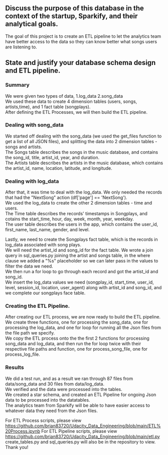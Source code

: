 ## Discuss the purpose of this database in the context of the startup, Sparkify, and their analytical goals.

The goal of this project is to create an ETL pipeline to let the analytics team have better access to the data so they can know better what songs users are listening to.

## State and justify your database schema design and ETL pipeline.

### Summary 
We were given two types of data, 1.log_data 2.song_data  
We used these data to create 4 dimension tables (users, songs, artists,time), and 1 fact table (songplays).  
After defining the ETL Processes, we will then build the ETL pipeline.


### Dealing with song_data
We started off dealing with the song_data (we used the get_files function to get a list of all JSON files), and splitting the data into 2 dimension tables - songs and artists.  
The Songs table describes the songs in the music database, and contains the song_id, title, artist_id, year, and duration.  
The Artists table describes the artists in the music database, which contains the artist_id, name, location, latitude, and longitude.


### Dealing with log_data
After that, it was time to deal with the log_data. We only needed the records that had the "NextSong" action (df['page'] == 'NextSong').  
We used the log_data to create the other 2 dimension tables - time and users.  
The Time table describes the records' timestamps in Songplays, and cotains the start_time, hour, day, week, month, year, weekday.  
The user table describes the users in the app, which contains the user_id, first_name, last_name, gender, and level.  

Lastly, we need to create the Songplays fact table, which is the records in log_data associated with song plays.  
We will need the artist_id and song_id for the fact table. 
We wrote a join query in sql_queries.py joining the artist and songs table, in the where clause we added a "%s" placeholder so we can later pass in the values to filter the data we need.  
We then run a for loop to go through each record and got the artist_id and song_id.  
We insert the log_data values we need (songplay_id, start_time, user_id, level, session_id, location, user_agent) along with artist_id and song_id, and we complete our songplays face table.


### Creating the ETL Pipeline.
After creating our ETL process, we are now ready to build the ETL pipeline.  
We create three functions, one for processing the song_data, one for processing the log_data, and one for loop for running all the Json files from the file path we specify.  
We copy the ETL process onto the the first 2 functions for processing song_data and log_data, and then run the for loop twice with their respective file paths and function, one for process_song_file, one for process_log_file.


### Results
We did a test run, and as a result we ran through 87 files from data/song_data and 30 files from data/log_data.  
We verified and the data were processed into the tables.  
We created a star schema, and created an ETL Pipeline for ongoing Json data to be processed into the datatables.  
The analytics team from Sparkify will be able to have easier access to whatever data they need from the Json files.

For ETL Process scripts, please view https://github.com/brian83720/Udacity_Data_Engineering/blob/main/ETL%20Process.ipynb
For ETL Pipeline scripts, please view https://github.com/brian83720/Udacity_Data_Engineering/blob/main/etl.py
create_tables.py and sql_queries.py will also be in the repository to view.
Thank you!
